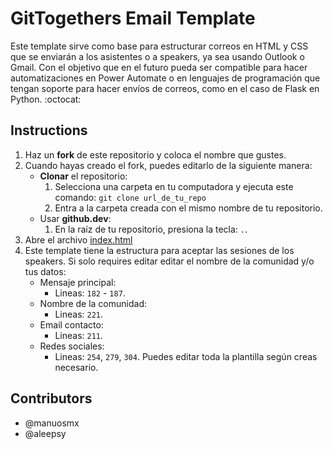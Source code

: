 # GitTogethers Email Template
Este template sirve como base para estructurar correos en HTML y CSS que se enviarán a los asistentes o a speakers, ya sea usando Outlook o Gmail. Con el objetivo que en el futuro pueda ser compatible para hacer automatizaciones en Power Automate o en lenguajes de programación que tengan soporte para hacer envíos de correos, como en el caso de Flask en Python. :octocat:

## Instructions
1. Haz un **fork** de este repositorio y coloca el nombre que gustes.
2. Cuando hayas creado el fork, puedes editarlo de la siguiente manera:
   - **Clonar** el repositorio:
     1. Selecciona una carpeta en tu computadora y ejecuta este comando: `git clone url_de_tu_repo`
     2. Entra a la carpeta creada con el mismo nombre de tu repositorio.
   - Usar **github.dev**:
     1. En la raíz de tu repositorio, presiona la tecla:  `.`.
3. Abre el archivo [index.html](./index.html)
4. Este template tiene la estructura para aceptar las sesiones de los speakers. Si solo requires editar editar el nombre de la comunidad y/o tus datos:
   - Mensaje principal:
     - Lineas: `182` - `187`.
   - Nombre de la comunidad:
     - Lineas: `221`.
   - Email contacto:
     - Lineas: `211`.
   - Redes sociales: 
     - Lineas: `254`, `279`, `304`.
Puedes editar toda la plantilla según creas necesario.

## Contributors
- @manuosmx
- @aleepsy
